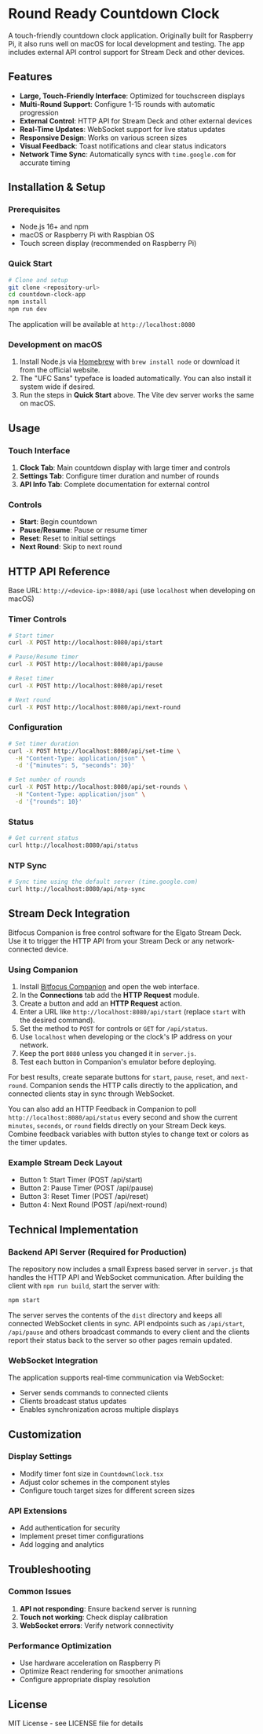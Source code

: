 
# Round Ready Countdown Clock

A touch-friendly countdown clock application. Originally built for Raspberry Pi, it also runs well on macOS for local development and testing. The app includes external API control support for Stream Deck and other devices.

## Features

- **Large, Touch-Friendly Interface**: Optimized for touchscreen displays
- **Multi-Round Support**: Configure 1-15 rounds with automatic progression
- **External Control**: HTTP API for Stream Deck and other external devices
- **Real-Time Updates**: WebSocket support for live status updates
- **Responsive Design**: Works on various screen sizes
- **Visual Feedback**: Toast notifications and clear status indicators
- **Network Time Sync**: Automatically syncs with `time.google.com` for accurate timing

## Installation & Setup

### Prerequisites
- Node.js 16+ and npm
- macOS or Raspberry Pi with Raspbian OS
- Touch screen display (recommended on Raspberry Pi)

### Quick Start
```bash
# Clone and setup
git clone <repository-url>
cd countdown-clock-app
npm install
npm run dev
```

The application will be available at `http://localhost:8080`

### Development on macOS
1. Install Node.js via [Homebrew](https://brew.sh/) with `brew install node` or download it from the official website.
2. The "UFC Sans" typeface is loaded automatically. You can also install it system wide if desired.
3. Run the steps in **Quick Start** above. The Vite dev server works the same on macOS.

## Usage

### Touch Interface
1. **Clock Tab**: Main countdown display with large timer and controls
2. **Settings Tab**: Configure timer duration and number of rounds
3. **API Info Tab**: Complete documentation for external control

### Controls
- **Start**: Begin countdown
- **Pause/Resume**: Pause or resume timer
- **Reset**: Reset to initial settings
- **Next Round**: Skip to next round

## HTTP API Reference

Base URL: `http://<device-ip>:8080/api` (use `localhost` when developing on macOS)

### Timer Controls
```bash
# Start timer
curl -X POST http://localhost:8080/api/start

# Pause/Resume timer
curl -X POST http://localhost:8080/api/pause

# Reset timer
curl -X POST http://localhost:8080/api/reset

# Next round
curl -X POST http://localhost:8080/api/next-round
```

### Configuration
```bash
# Set timer duration
curl -X POST http://localhost:8080/api/set-time \
  -H "Content-Type: application/json" \
  -d '{"minutes": 5, "seconds": 30}'

# Set number of rounds
curl -X POST http://localhost:8080/api/set-rounds \
  -H "Content-Type: application/json" \
  -d '{"rounds": 10}'
```

### Status
```bash
# Get current status
curl http://localhost:8080/api/status
```

### NTP Sync
```bash
# Sync time using the default server (time.google.com)
curl http://localhost:8080/api/ntp-sync
```

## Stream Deck Integration

Bitfocus Companion is free control software for the Elgato Stream Deck. Use it to trigger the HTTP API from your Stream Deck or any network-connected device.

### Using Companion

1. Install [Bitfocus Companion](https://bitfocus.io/companion) and open the web interface.
2. In the **Connections** tab add the **HTTP Request** module.
3. Create a button and add an **HTTP Request** action.
4. Enter a URL like `http://localhost:8080/api/start` (replace `start` with the desired command).
5. Set the method to `POST` for controls or `GET` for `/api/status`.
6. Use `localhost` when developing or the clock's IP address on your network.
7. Keep the port `8080` unless you changed it in `server.js`.
8. Test each button in Companion's emulator before deploying.

For best results, create separate buttons for `start`, `pause`, `reset`, and `next-round`. Companion sends the HTTP calls directly to the application, and connected clients stay in sync through WebSocket.

You can also add an HTTP Feedback in Companion to poll `http://localhost:8080/api/status` every second and show the current `minutes`, `seconds`, or `round` fields directly on your Stream Deck keys. Combine feedback variables with button styles to change text or colors as the timer updates.


### Example Stream Deck Layout
- Button 1: Start Timer (POST /api/start)
- Button 2: Pause Timer (POST /api/pause)
- Button 3: Reset Timer (POST /api/reset)
- Button 4: Next Round (POST /api/next-round)

## Technical Implementation

### Backend API Server (Required for Production)
The repository now includes a small Express based server in `server.js` that
handles the HTTP API and WebSocket communication. After building the client
with `npm run build`, start the server with:

```bash
npm start
```

The server serves the contents of the `dist` directory and keeps all connected
WebSocket clients in sync. API endpoints such as `/api/start`, `/api/pause` and
others broadcast commands to every client and the clients report their status
back to the server so other pages remain updated.

### WebSocket Integration
The application supports real-time communication via WebSocket:
- Server sends commands to connected clients
- Clients broadcast status updates
- Enables synchronization across multiple displays

## Customization

### Display Settings
- Modify timer font size in `CountdownClock.tsx`
- Adjust color schemes in the component styles
- Configure touch target sizes for different screen sizes

### API Extensions
- Add authentication for security
- Implement preset timer configurations
- Add logging and analytics

## Troubleshooting

### Common Issues
1. **API not responding**: Ensure backend server is running
2. **Touch not working**: Check display calibration
3. **WebSocket errors**: Verify network connectivity

### Performance Optimization
- Use hardware acceleration on Raspberry Pi
- Optimize React rendering for smoother animations
- Configure appropriate display resolution

## License

MIT License - see LICENSE file for details
